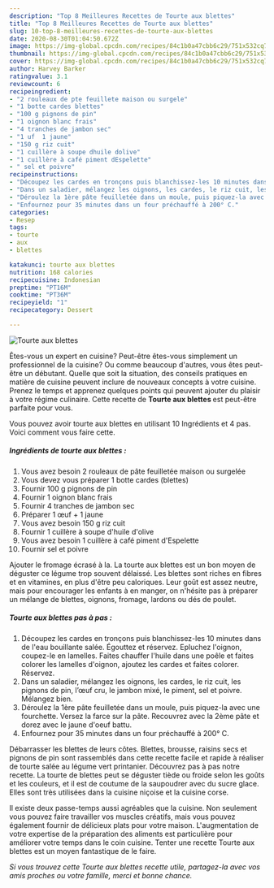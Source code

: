 ```yaml
---
description: "Top 8 Meilleures Recettes de Tourte aux blettes"
title: "Top 8 Meilleures Recettes de Tourte aux blettes"
slug: 10-top-8-meilleures-recettes-de-tourte-aux-blettes
date: 2020-08-30T01:04:50.672Z
image: https://img-global.cpcdn.com/recipes/84c1b0a47cbb6c29/751x532cq70/tourte-aux-blettes-photo-principale-de-la-recette.jpg
thumbnail: https://img-global.cpcdn.com/recipes/84c1b0a47cbb6c29/751x532cq70/tourte-aux-blettes-photo-principale-de-la-recette.jpg
cover: https://img-global.cpcdn.com/recipes/84c1b0a47cbb6c29/751x532cq70/tourte-aux-blettes-photo-principale-de-la-recette.jpg
author: Harvey Barker
ratingvalue: 3.1
reviewcount: 6
recipeingredient:
- "2 rouleaux de pte feuillete maison ou surgele"
- "1 botte cardes blettes"
- "100 g pignons de pin"
- "1 oignon blanc frais"
- "4 tranches de jambon sec"
- "1 uf  1 jaune"
- "150 g riz cuit"
- "1 cuillère à soupe dhuile dolive"
- "1 cuillère à café piment dEspelette"
- " sel et poivre"
recipeinstructions:
- "Découpez les cardes en tronçons puis blanchissez-les 10 minutes dans de l&#39;eau bouillante salée. Égouttez et réservez. Epluchez l&#39;oignon, coupez-le en lamelles. Faites chauffer l&#39;huile dans une poêle et faites colorer les lamelles d&#39;oignon, ajoutez les cardes et faites colorer. Réservez."
- "Dans un saladier, mélangez les oignons, les cardes, le riz cuit, les pignons de pin, l’œuf cru, le jambon mixé, le piment, sel et poivre. Mélangez bien."
- "Déroulez la 1ère pâte feuilletée dans un moule, puis piquez-la avec une fourchette. Versez la farce sur la pâte. Recouvrez avec la 2ème pâte et dorez avec le jaune d&#39;oeuf battu."
- "Enfournez pour 35 minutes dans un four préchauffé à 200° C."
categories:
- Resep
tags:
- tourte
- aux
- blettes

katakunci: tourte aux blettes 
nutrition: 168 calories
recipecuisine: Indonesian
preptime: "PT16M"
cooktime: "PT36M"
recipeyield: "1"
recipecategory: Dessert

---
```



![Tourte aux blettes](https://img-global.cpcdn.com/recipes/84c1b0a47cbb6c29/751x532cq70/tourte-aux-blettes-photo-principale-de-la-recette.jpg)

Êtes-vous un expert en cuisine? Peut-être êtes-vous simplement un professionnel de la cuisine? Ou comme beaucoup d'autres, vous êtes peut-être un débutant. Quelle que soit la situation, des conseils pratiques en matière de cuisine peuvent inclure de nouveaux concepts à votre cuisine. Prenez le temps et apprenez quelques points qui peuvent ajouter du plaisir à votre régime culinaire. Cette recette de <strong> Tourte aux blettes </strong> est peut-être parfaite pour vous.

<!--inarticleads1-->

Vous pouvez avoir tourte aux blettes en utilisant 10 Ingrédients et 4 pas. Voici comment vous faire cette.

##### Ingrédients de tourte aux blettes :

1. Vous avez besoin 2 rouleaux de pâte feuilletée maison ou surgelée
1. Vous devez vous préparer 1 botte cardes (blettes)
1. Fournir 100 g pignons de pin
1. Fournir 1 oignon blanc frais
1. Fournir 4 tranches de jambon sec
1. Préparer 1 œuf + 1 jaune
1. Vous avez besoin 150 g riz cuit
1. Fournir 1 cuillère à soupe d&#39;huile d&#39;olive
1. Vous avez besoin 1 cuillère à café piment d&#39;Espelette
1. Fournir  sel et poivre


Ajouter le fromage écrasé à la. La tourte aux blettes est un bon moyen de déguster ce légume trop souvent délaissé. Les blettes sont riches en fibres et en vitamines, en plus d&#39;être peu caloriques. Leur goût est assez neutre, mais pour encourager les enfants à en manger, on n&#39;hésite pas à préparer un mélange de blettes, oignons, fromage, lardons ou dés de poulet. 

<!--inarticleads2-->

##### Tourte aux blettes pas à pas :

1. Découpez les cardes en tronçons puis blanchissez-les 10 minutes dans de l&#39;eau bouillante salée. Égouttez et réservez. Epluchez l&#39;oignon, coupez-le en lamelles. Faites chauffer l&#39;huile dans une poêle et faites colorer les lamelles d&#39;oignon, ajoutez les cardes et faites colorer. Réservez.
1. Dans un saladier, mélangez les oignons, les cardes, le riz cuit, les pignons de pin, l’œuf cru, le jambon mixé, le piment, sel et poivre. Mélangez bien.
1. Déroulez la 1ère pâte feuilletée dans un moule, puis piquez-la avec une fourchette. Versez la farce sur la pâte. Recouvrez avec la 2ème pâte et dorez avec le jaune d&#39;oeuf battu.
1. Enfournez pour 35 minutes dans un four préchauffé à 200° C.


Débarrasser les blettes de leurs côtes. Blettes, brousse, raisins secs et pignons de pin sont rassemblés dans cette recette facile et rapide à réaliser de tourte salée au légume vert printanier. Découvrez pas à pas notre recette. La tourte de blettes peut se déguster tiède ou froide selon les goûts et les couleurs, et il est de coutume de la saupoudrer avec du sucre glace. Elles sont très utilisées dans la cuisine niçoise et la cuisine corse. 

<!--inarticleads1-->

<p>
Il existe deux passe-temps aussi agréables que la cuisine. Non seulement vous pouvez faire travailler vos muscles créatifs, mais vous pouvez également fournir de délicieux plats pour votre maison. L'augmentation de votre expertise de la préparation des aliments est particulière pour améliorer votre temps dans le coin cuisine. Tenter une recette Tourte aux blettes est un moyen fantastique de le faire.
</p>

<p>
<i>Si vous trouvez cette Tourte aux blettes recette utile, partagez-la avec vos amis proches ou votre famille, merci et bonne chance.</i>
</p>

